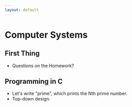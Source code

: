 ```yaml
---
layout: default
---
```


# Computer Systems

## First Thing

 - Questions on the Homework?

## Programming in C
 
 - Let's write "prime", which prints the Nth prime number.
 - Top-down design.

